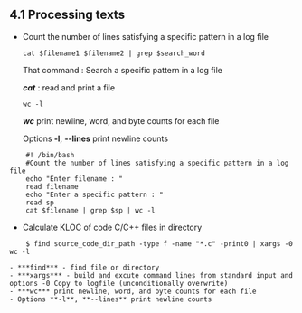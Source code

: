 ## 4.1 Processing texts
- Count the number of lines satisfying a specific pattern in a log file
  
  ```
  cat $filename1 $filename2 | grep $search_word
  ```
  That command : Search a specific pattern in
  a log file

  ***cat*** : read and print a file

  ```
  wc -l
  ```
  ***wc*** print newline, word, and byte counts for each file

  Options **-l**, **--lines** print newline counts
```
    #! /bin/bash
    #Count the number of lines satisfying a specific pattern in a log file
    echo "Enter filename : "
    read filename
    echo "Enter a specific pattern : "
    read sp
    cat $filename | grep $sp | wc -l
```
- Calculate KLOC of code C/C++ files in directory
```
    $ find source_code_dir_path -type f -name "*.c" -print0 | xargs -0 wc -l
```
    - ***find*** - find file or directory
    - ***xargs*** - build and excute command lines from standard input and options -0 Copy to logfile (unconditionally overwrite)
    - ***wc*** print newline, word, and byte counts for each file
    - Options **-l**, **--lines** print newline counts